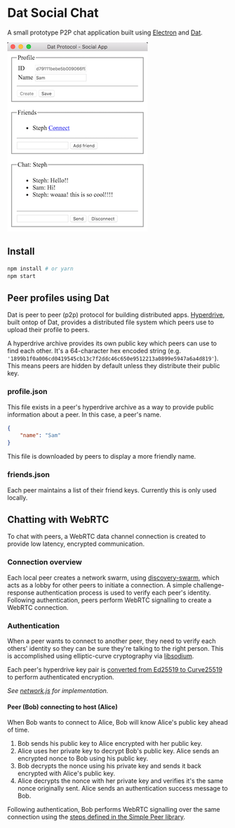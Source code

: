 # Dat Social Chat

A small prototype P2P chat application built using [Electron](https://electronjs.org/) and [Dat](https://datproject.org/).

![screenshot](screenshot.png)

## Install
```bash
npm install # or yarn
npm start
```

## Peer profiles using Dat

Dat is peer to peer (p2p) protocol for building distributed apps. [Hyperdrive](https://github.com/mafintosh/hyperdrive), built ontop of Dat, provides a distributed file system which peers use to upload their profile to peers.

A hyperdrive archive provides its own public key which peers can use to find each other. It's a 64-character hex encoded string (e.g. `'1899b1f0a006cd0419545cb13c7f2ddc46c650e9512213a0899e5947a6a4d819'`). This means peers are hidden by default unless they distribute their public key.

### profile.json

This file exists in a peer's hyperdrive archive as a way to provide public information about a peer. In this case, a peer's name.

```json
{
    "name": "Sam"
}
```

This file is downloaded by peers to display a more friendly name.

### friends.json

Each peer maintains a list of their friend keys. Currently this is only used locally.

## Chatting with WebRTC

To chat with peers, a WebRTC data channel connection is created to provide low latency, encrypted communication.

### Connection overview

Each local peer creates a network swarm, using [discovery-swarm](https://github.com/mafintosh/discovery-swarm), which acts as a lobby for other peers to initiate a connection. A simple challenge-response authentication process is used to verify each peer's identity. Following authentication, peers perform WebRTC signalling to create a WebRTC connection.

### Authentication

When a peer wants to connect to another peer, they need to verify each others' identity so they can be sure they're talking to the right person. This is accomplished using elliptic-curve cryptography via [libsodium](https://libsodium.org).

Each peer's hyperdrive key pair is [converted from Ed25519 to Curve25519](https://download.libsodium.org/doc/advanced/ed25519-curve25519.html) to perform authenticated encryption.

_See [network.js](network.js) for implementation._

#### Peer (Bob) connecting to host (Alice)

When Bob wants to connect to Alice, Bob will know Alice's public key ahead of time.

1. Bob sends his public key to Alice encrypted with her public key.
1. Alice uses her private key to decrypt Bob's public key. Alice sends an encrypted nonce to Bob using his public key.
1. Bob decrypts the nonce using his private key and sends it back encrypted with Alice's public key.
1. Alice decrypts the nonce with her private key and verifies it's the same nonce originally sent. Alice sends an authentication success message to Bob.

Following authentication, Bob performs WebRTC signalling  over the same connection using the [steps defined in the Simple Peer library](https://github.com/feross/simple-peer#data-channels).